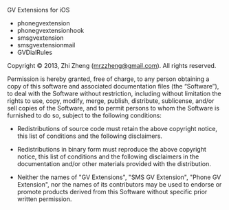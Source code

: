 
GV Extensions for iOS

* phonegvextension
* phonegvextensionhook
* smsgvextension
* smsgvextensionmail
* GVDialRules

Copyright © 2013, Zhi Zheng (mrzzheng@gmail.com). All rights reserved.

Permission is hereby granted, free of charge, to any person obtaining a copy of this software and associated documentation files (the “Software”), to deal with the Software without restriction, including without limitation the rights to use, copy, modify, merge, publish, distribute, sublicense, and/or sell copies of the Software, and to permit persons to whom the Software is furnished to do so, subject to the following conditions:

* Redistributions of source code must retain the above copyright notice, this list of conditions and the following disclaimers.

* Redistributions in binary form must reproduce the above copyright notice, this list of conditions and the following disclaimers in the documentation and/or other materials provided with the distribution.

* Neither the names of "GV Extensions", "SMS GV Extension", "Phone GV Extension", nor the names of its contributors may be used to endorse or promote products derived from this Software without specific prior written permission.


